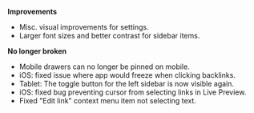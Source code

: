 **Improvements**
- Misc. visual improvements for settings.
- Larger font sizes and better contrast for sidebar items.

**No longer broken**
- Mobile drawers can no longer be pinned on mobile.
- iOS: fixed issue where app would freeze when clicking backlinks.
- Tablet: The toggle button for the left sidebar is now visible again.
- iOS: fixed bug preventing cursor from selecting links in Live Preview.
- Fixed "Edit link" context menu item not selecting text.
